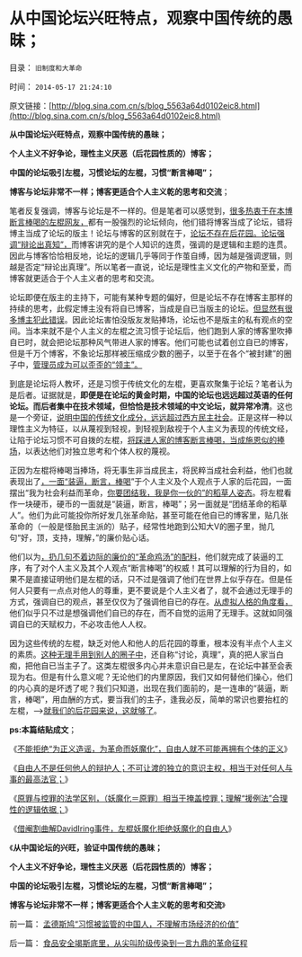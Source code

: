 # 从中国论坛兴旺特点，观察中国传统的愚昧；

目录： `旧制度和大革命` 

时间： `2014-05-17 21:24:10` 

原文链接：[http://blog.sina.com.cn/s/blog_5563a64d0102eic8.html](http://blog.sina.com.cn/s/blog_5563a64d0102eic8.html)

**从中国论坛兴旺特点，观察中国传统的愚昧；**

**个人主义不好争论，理性主义厌恶（后花园性质的）博客；**

**中国的论坛吸引左棍，习惯论坛的左棍，习惯“断言棒喝”；**

**博客与论坛非常不一样；博客更适合个人主义乾的思考和交流**；

笔者反复强调，博客与论坛是不一样的。但是笔者可以感觉到，[很多热衷于在本博断言棒喝的左棍网友，](../../../2013/5/15/博客论坛“言论自由”脆弱平衡的原因和机理.md)都有一股强烈的论坛倾向，他们错将博客当成了论坛，错将博主当成了论坛的版主！论坛与博客的区别就在于，[论坛不存在后花园。论坛强调“辩论出真知”，](../../../2010/4/22/大历史观的历史是枯燥的技术逻辑分析.md)而博客讲究的是个人知识的连贯，强调的是逻辑和主题的连贯。因此与博客恰恰相反地，论坛的逻辑几乎等同于作茧自缚，因为越是强调逻辑，则越是否定“辩论出真理”。所以笔者一直说，论坛是理性主义文化的产物和至爱，而博客就更适合于个人主义者的思考和交流。

论坛即便在版主的主持下，可能有某种专题的偏好，但是论坛不存在博客主那样的持续的思考，此假定博主没有将自已博客，当成是自已当版主的论坛。[但显然有很多博主犯此错误](../../../2013/5/15/博客“评论自由”的脆弱平衡.md)。因此论坛害怕没版友发贴捧场，论坛也不是版主的私有观点的空间。当本来就不是个人主义的左棍之流习惯于论坛后，他们跑到人家的博客里吹捧自已时，就会把论坛那种风气带进人家的博客。他们可能也试着创立自已的博客，但是千万个博客，不象论坛那样被压缩成少数的圈子，以至于在各个“被封建”的圈子中，[管理员成为可以歪歪的“领主”。](../../../2012/4/4/谣言之令人讨厌，如同博客里的苍蝇.md)

到底是论坛将人教坏，还是习惯于传统文化的左棍，更喜欢聚集于论坛？笔者认为是后者。证据就是，**即便是在论坛的黄金时期，中国的论坛也远远超过英语的任何
论坛。而后者集中在技术领域，但恰恰是技术领域的中文论坛，就异常冷清**。这也是一个旁证，[说明中国的传统文化成分，远远超过西方民主社会](../../../2010/10/19/中国传统文化是“祖师爷的真理权威”.md)。正是这样一种以理性主义为特征，以从蔑视到轻视，到轻视到敌视于个人主义为表现的传统文经，让陷于论坛习惯不可自拨的左棍，[将踩进人家的博客断言棒喝，当成施恩似的捧场](../../../2013/5/15/小管应适当偏袒博主，小管存在误判，小官存在误管.md)，以表达他们对独立思考和个体人权的蔑视。

正因为左棍将棒喝当捧场，将无事生非当成民主，将民粹当成社会利益，他们也就表现出了[，一面“装逼，断言，棒喝](../../../2014/4/9/“装逼”遵循某种“权威，决议”的左棍.md)”于个人主义及个人观点于人家的后花园，一面摆出“我为社会利益而革命，[你要团结我，我是你一伙的”的稻草人姿态](../../../2014/4/1/个人主义者敢于认错，公民社会中“认错”的含义.md)。将左棍看作一块硬币，硬币的一面就是“装逼，断言，棒喝”；另一面就是“团结革命的稻草人”。他们为此可能投你所好发几张革命贴，甚至可能在他自已的博客里，贴几张革命的（一般是怪胎民主派的）贴子，经常性地跑到公知大V的圈子里，抛几句“好，顶，支持，理解，”的廉价贴心话。

他们以为[，扔几句不着边际的廉价的“革命鸡汤”的配料](../../../2014/2/2/为什么民粹总是反科学？个人主义者的原则与沟通条令不可质疑.md)，他们就完成了装逼的工序，有了对个人主义及其个人观点“断言棒喝”的权威！其可以理解的行为目的，如果不是直接证明他们是左棍的话，只不过是强调了他们在世界上似乎存在。但是任何人只要有一点点对他人的尊重，更不要说是个人主义者了，就不会通过无理手的方式，强调自已的观点，甚至仅仅为了强调他自已的存在。[从虚拟人格的角度看，](../../../2010/5/27/网络可以接触赤裸裸的恶性人格.md)他们似乎只不过是想强调他们自已的存在，而不自觉的运用了无理手。这就如同强调自已的天赋权力，不必攻击他人人权。

因为这些传统的左棍，缺乏对他人和他人的后花园的尊重，根本没有半点个人主义的素质。[这种无理手用到别人的圈子中](../../../2014/4/10/左棍断言棒喝的威力，在于侵犯最基本人权的无理手.md)，还自称“讨论，真理”，真的把人家当白痴，把他自已当主子了。这类左棍很多内心并未意识自已是左，在论坛中甚至会表现为右。但是有什么意义呢？无论他们的内里原因，我们又如何替他们操心，他们的内心真的是坏透了呢？我们只知道，出现在我们面前的，是一连串的“装逼，断言，棒喝”，用血酬的方式，要当我们的主子，逢我必反，简单的常识也要抬杠的左棍，——>[就我们的后花园来说，这就够了](../../../2014/4/17/博客和论坛的区别，博主和网友的区别.md)。

**ps:本篇结贴成文**；

《[不能拒绝“为正义造谣，为革命而妖魔化”，自由人就不可能再拥有个体的正义](../../../2014/5/10/实事求是的自由人，必定会被标准答案围剿和妖魔化.md)》

《[自由人不是任何他人的辩护人；不可让渡的独立的意识主权，相当于对任何人与事的最高法官；](../../../2014/5/11/自由人如果不能拒绝妖魔化，自已就将随之被妖魔化.md)》

《[原罪与控罪的法学区别，（妖魔化＝原罪）相当于掩盖控罪；理解“援例法”合理性的逻辑依据；](../../../2014/5/12/原罪与控罪的法学区别,（妖魔化＝原罪）相当于掩盖控罪.md)》

《[借阉割曲解DavidIring事件，左棍妖魔化拒绝妖魔化的自由人](../../../2014/5/13/借阉割曲解DavidIring细节，纳粹左棍妖魔化实事求是的自由人.md)》

《**从中国论坛的兴旺，验证中国传统的愚昧；**

**个人主义不好争论，理性主义厌恶（后花园性质的）博客；**

**中国的论坛吸引左棍，习惯论坛的左棍，习惯“断言棒喝”；**

**博客与论坛非常不一样；博客更适合个人主义乾的思考和交流**》

前一篇： [孟德斯鸠“习惯被监管的中国人，不理解市场经济的价值”](../../../2014/5/19/孟德斯鸠“习惯被监管的中国人，不理解市场经济的价值”.md)

后一篇： [食品安全竭斯底里，从尖叫阶级传染到一言九鼎的革命征程](../../../2014/5/16/食品安全竭斯底里，从尖叫阶级传染到一言九鼎的革命征程.md)

